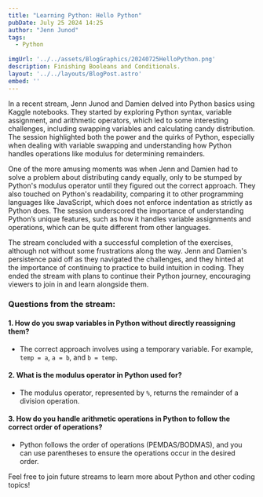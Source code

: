 ```yaml
---
title: "Learning Python: Hello Python"
pubDate: July 25 2024 14:25
author: "Jenn Junod"
tags:
  - Python
  
imgUrl: '../../assets/BlogGraphics/20240725HelloPython.png'
description: Finishing Booleans and Conditionals. 
layout: '../../layouts/BlogPost.astro'
embed: ''
---
```

In a recent stream, Jenn Junod and Damien delved into Python basics using Kaggle notebooks. They started by exploring Python syntax, variable assignment, and arithmetic operators, which led to some interesting challenges, including swapping variables and calculating candy distribution. The session highlighted both the power and the quirks of Python, especially when dealing with variable swapping and understanding how Python handles operations like modulus for determining remainders.

One of the more amusing moments was when Jenn and Damien had to solve a problem about distributing candy equally, only to be stumped by Python's modulus operator until they figured out the correct approach. They also touched on Python's readability, comparing it to other programming languages like JavaScript, which does not enforce indentation as strictly as Python does. The session underscored the importance of understanding Python’s unique features, such as how it handles variable assignments and operations, which can be quite different from other languages.

The stream concluded with a successful completion of the exercises, although not without some frustrations along the way. Jenn and Damien's persistence paid off as they navigated the challenges, and they hinted at the importance of continuing to practice to build intuition in coding. They ended the stream with plans to continue their Python journey, encouraging viewers to join in and learn alongside them.

### Questions from the stream:

#### 1. How do you swap variables in Python without directly reassigning them?

- The correct approach involves using a temporary variable. For example, `temp = a`, `a = b`, and `b = temp`.

#### 2. What is the modulus operator in Python used for?

- The modulus operator, represented by `%`, returns the remainder of a division operation.

#### 3. How do you handle arithmetic operations in Python to follow the correct order of operations?

- Python follows the order of operations (PEMDAS/BODMAS), and you can use parentheses to ensure the operations occur in the desired order.

Feel free to join future streams to learn more about Python and other coding topics!